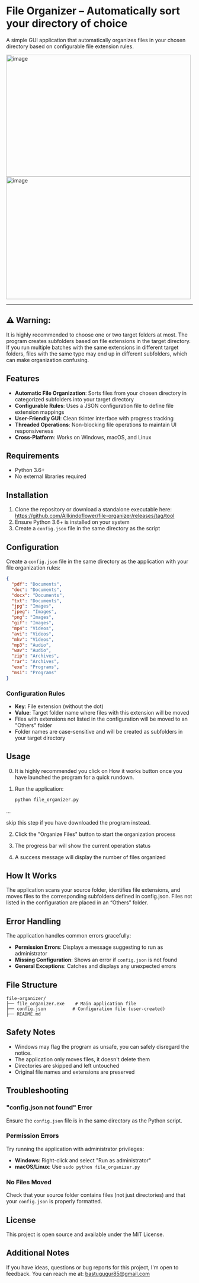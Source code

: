 # File Organizer – Automatically sort your directory of choice

A simple GUI application that automatically organizes files in your chosen directory based on configurable file extension rules.

<img width="498" height="328" alt="image" src="https://github.com/user-attachments/assets/71a0b1c4-1409-43fb-97b8-8a10e019131c" />

<img width="498" height="330" alt="image" src="https://github.com/user-attachments/assets/31d959bc-c22f-4a4e-bfb7-a0893e841993" />

---

## ⚠️ Warning:
It is highly recommended to choose one or two target folders at most.
The program creates subfolders based on file extensions in the target directory.
If you run multiple batches with the same extensions in different target folders, files with the same type may end up in different subfolders, which can make organization confusing.

## Features

- **Automatic File Organization**: Sorts files from your chosen directory in categorized subfolders into your target directory
- **Configurable Rules**: Uses a JSON configuration file to define file extension mappings
- **User-Friendly GUI**: Clean tkinter interface with progress tracking
- **Threaded Operations**: Non-blocking file operations to maintain UI responsiveness
- **Cross-Platform**: Works on Windows, macOS, and Linux

## Requirements

- Python 3.6+
- No external libraries required

## Installation

1. Clone the repository or download a standalone executable here: https://github.com/Allkindoflower/file-organizer/releases/tag/tool
2. Ensure Python 3.6+ is installed on your system
3. Create a `config.json` file in the same directory as the script

## Configuration

Create a `config.json` file in the same directory as the application with your file organization rules:

```json
{
  "pdf": "Documents",
  "doc": "Documents",
  "docx": "Documents",
  "txt": "Documents",
  "jpg": "Images",
  "jpeg": "Images",
  "png": "Images",
  "gif": "Images",
  "mp4": "Videos",
  "avi": "Videos",
  "mkv": "Videos",
  "mp3": "Audio",
  "wav": "Audio",
  "zip": "Archives",
  "rar": "Archives",
  "exe": "Programs",
  "msi": "Programs"
}
```

### Configuration Rules

- **Key**: File extension (without the dot)
- **Value**: Target folder name where files with this extension will be moved
- Files with extensions not listed in the configuration will be moved to an "Others" folder
- Folder names are case-sensitive and will be created as subfolders in your target directory

## Usage
0. It is highly recommended you click on How it works button once you have launched the program for a quick rundown.
  
1. Run the application:
   ```bash
   python file_organizer.py
   ```
...

skip this step if you have downloaded the program instead.

2. Click the "Organize Files" button to start the organization process

3. The progress bar will show the current operation status

4. A success message will display the number of files organized

## How It Works

The application scans your source folder, identifies file extensions, and moves files to the corresponding subfolders defined in config.json. Files not listed in the configuration are placed in an “Others” folder.

## Error Handling

The application handles common errors gracefully:

- **Permission Errors**: Displays a message suggesting to run as administrator
- **Missing Configuration**: Shows an error if `config.json` is not found
- **General Exceptions**: Catches and displays any unexpected errors

## File Structure

```
file-organizer/
├── file_organizer.exe    # Main application file
├── config.json          # Configuration file (user-created)
├── README.md
```

## Safety Notes

- Windows may flag the program as unsafe, you can safely disregard the notice.
- The application only moves files, it doesn't delete them
- Directories are skipped and left untouched
- Original file names and extensions are preserved

## Troubleshooting

### "config.json not found" Error
Ensure the `config.json` file is in the same directory as the Python script.

### Permission Errors
Try running the application with administrator privileges:
- **Windows**: Right-click and select "Run as administrator"
- **macOS/Linux**: Use `sudo python file_organizer.py`

### No Files Moved
Check that your source folder contains files (not just directories) and that your `config.json` is properly formatted.

## License

This project is open source and available under the MIT License.

## Additional Notes

If you have ideas, questions or bug reports for this project, I'm open to feedback. You can reach me at: bastugugur85@gmail.com

